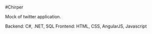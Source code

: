 #Chirper

Mock of twitter application.

Backend: C#, .NET, SQL
Frontend: HTML, CSS, AngularJS, Javascript
